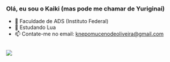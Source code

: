 ### Olá, eu sou o Kaiki (mas pode me chamar de Yuriginai)

- 📖 Faculdade de ADS (Instituto Federal) 
- 🌱 Estudando Lua
- 📫 Contate-me no email: knepomucenodeoliveira@gmail.com
##
  ![](https://github-readme-stats.vercel.app/api?username=yuriginai&show_icons=true&theme=neon)

##


  
